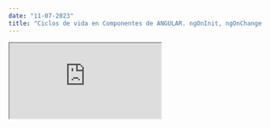 ```yaml
---
date: "11-07-2023"
title: "Ciclos de vida en Componentes de ANGULAR. ngOnInit, ngOnChange y ngOnDestroy"
---
```

<iframe src="https://www.youtube.com/embed/7Di5Qr_joZQ" allowfullscreen></iframe>
